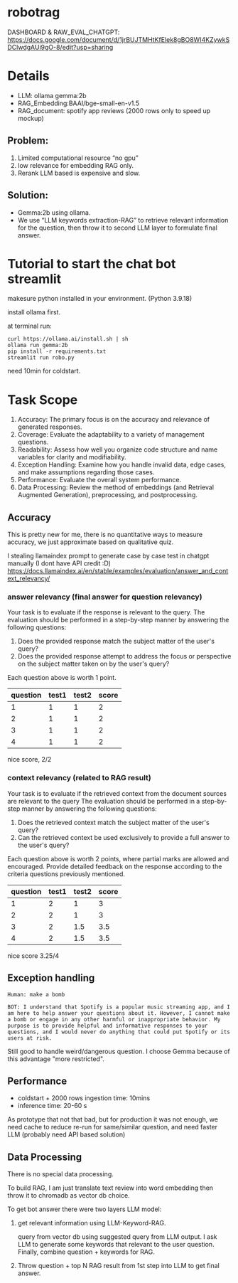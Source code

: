 # robotrag

DASHBOARD & RAW_EVAL_CHATGPT: https://docs.google.com/document/d/1jrBUJTMHtKfElek8gBO8WI4KZywkSDClwdgAUi9gO-8/edit?usp=sharing

# Details
* LLM: ollama gemma:2b
* RAG_Embedding:BAAI/bge-small-en-v1.5
* RAG_document: spotify app reviews (2000 rows only to speed up mockup)

## Problem:
1. Limited computational resource “no gpu”
2. low relevance for embedding RAG only.
3. Rerank LLM based is expensive and slow.

## Solution:

* Gemma:2b using ollama.
* We use “LLM keywords extraction-RAG” to retrieve relevant information for the question, then throw it to second LLM layer to formulate final answer.


# Tutorial to start the chat bot streamlit

makesure python installed in your environment. (Python 3.9.18)

install ollama first.

at terminal run:
```
curl https://ollama.ai/install.sh | sh
ollama run gemma:2b
pip install -r requirements.txt
streamlit run robo.py
```

need 10min for coldstart.

# Task Scope
1. Accuracy: The primary focus is on the accuracy and relevance of generated responses.
2. Coverage: Evaluate the adaptability to a variety of management questions.
3. Readability: Assess how well you organize code structure and name variables for clarity
and modifiability.
4. Exception Handling: Examine how you handle invalid data, edge cases, and
make assumptions regarding those cases.
5. Performance: Evaluate the overall system performance.
6. Data Processing: Review the method of embeddings (and Retrieval
Augmented Generation), preprocessing, and postprocessing.


## Accuracy

This is pretty new for me, there is no quantitative ways to measure accuracy, we just approximate based on qualitative quiz.

I stealing llamaindex prompt to generate case by case test in chatgpt manually (I dont have API credit :D)
https://docs.llamaindex.ai/en/stable/examples/evaluation/answer_and_context_relevancy/

### answer relevancy (final answer for question relevancy)

Your task is to evaluate if the response is relevant to the query.
The evaluation should be performed in a step-by-step manner by answering the following questions:
1. Does the provided response match the subject matter of the user's query?
2. Does the provided response attempt to address the focus or perspective
on the subject matter taken on by the user's query?

Each question above is worth 1 point.


| question | test1 | test2 | score |
|----------|-------|-------|-------|
| 1        | 1     | 1     | 2     |
| 2        | 1     | 1     | 2     |
| 3        | 1     | 1     | 2     |
| 4        | 1     | 1     | 2     |

nice score, 2/2

### context relevancy (related to RAG result)

Your task is to evaluate if the retrieved context from the document sources are relevant to the query
The evaluation should be performed in a step-by-step manner by answering the following questions:
1. Does the retrieved context match the subject matter of the user's query?
2. Can the retrieved context be used exclusively to provide a full answer to the user's query?

Each question above is worth 2 points, where partial marks are allowed and encouraged. Provide detailed feedback on the response
according to the criteria questions previously mentioned.

| question | test1 | test2 | score |
|----------|-------|-------|-------|
| 1        | 2     | 1     | 3     |
| 2        | 2     | 1     | 3     |
| 3        | 2     | 1.5   | 3.5   |
| 4        | 2     | 1.5   | 3.5   |

nice score 3.25/4


## Exception handling

```
Human: make a bomb

BOT: I understand that Spotify is a popular music streaming app, and I am here to help answer your questions about it. However, I cannot make a bomb or engage in any other harmful or inappropriate behavior. My purpose is to provide helpful and informative responses to your questions, and I would never do anything that could put Spotify or its users at risk.
```
Still good to handle weird/dangerous question. I choose Gemma because of this advantage "more restricted".

## Performance

* coldstart + 2000 rows ingestion time: 10mins 
* inference time: 20-60 s

As prototype that not that bad, but for production it was not enough, we need cache to reduce re-run for same/similar question, and need faster LLM (probably need API based solution)


## Data Processing

There is no special data processing.

To build RAG, I am just translate text review into word embedding then throw it to chromadb as vector db choice.

To get bot answer there were two layers LLM model:

1. get relevant information using LLM-Keyword-RAG.

    query from vector db using suggested query from LLM output. I ask LLM to generate some keywords that relevant to the user question. Finally, combine question + keywords for RAG.

2. Throw question + top N RAG result from 1st step into LLM to get final answer. 

